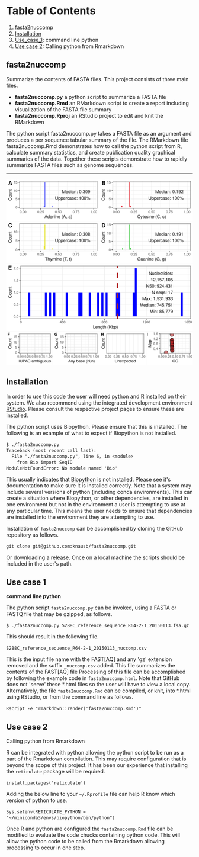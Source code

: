 # Table of Contents
1. [fasta2nuccomp](#fasta2nuccomp)
2. [Installation](#installation)
3. [Use_case_1](#use-case-1): command line python
4. [Use case 2](#use-case-2): Calling python from Rmarkdown


## fasta2nuccomp

Summarize the contents of FASTA files.
This project consists of three main files.


- **fasta2nuccomp.py** a python script to summarize a FASTA file
- **fasta2nuccomp.Rmd** an RMarkdown script to create a report including visualization of the FASTA file summary
- **fasta2nuccomp.Rproj** an RStudio project to edit and knit the RMarkdown


The python script fasta2nuccomp.py takes a FASTA file as an argument and produces a per sequence tabular summary of the file.
The RMarkdown file fasta2nuccomp.Rmd demonstrates how to call the python script from R, calculate summary statistics, and create publication quality graphical summaries of the data.
Together these scripts demonstrate how to rapidly summarize FASTA files such as genome sequences.


---


![The yeast genome summarized with fasta2nuccomp.](S288C_reference_sequence_R64-2-1_20150113.fsa.png)



## Installation


In order to use this code the user will need python and R installed on their system.
We also recommend using the integrated development environment [RStudio](https://posit.co/products/open-source/rstudio/).
Please consult the respective project pages to ensure these are installed.

The python script uses Biopython.
Please ensure that this is installed.
The following is an example of what to expect if Biopython is not installed.


```
$ ./fasta2nuccomp.py 
Traceback (most recent call last):
  File "./fasta2nuccomp.py", line 6, in <module>
    from Bio import SeqIO
ModuleNotFoundError: No module named 'Bio'
```


This usually indicates that [Biopython](https://biopython.org/) is not installed.
Please see it's documentation to make sure it is installed correctly.
Note that a system may include several versions of python (including conda environments).
This can create a situation where Biopython, or other dependencies, are installed in one environment but not in the environment a user is attempting to use at any particular time.
This means the user needs to ensure that dependencies are installed into the environment they are attempting to use.


Installation of `fasta2nuccomp` can be accomplished by cloning the GitHub repository as follows.


```
git clone git@github.com:knausb/fasta2nuccomp.git
```

Or downloading a release.
Once on a local machine the scripts should be included in the user's path.



## Use case 1
**command line python**

The python script `fasta2nuccomp.py` can be invoked, using a FASTA or FASTQ file that may be gzipped, as follows.


```
$ ./fasta2nuccomp.py S288C_reference_sequence_R64-2-1_20150113.fsa.gz
```

This should result in the following file.


```
S288C_reference_sequence_R64-2-1_20150113_nuccomp.csv
```

This is the input file name with the FAST[AQ] and any 'gz' extension removed and the suffix `_nuccomp.csv` added.
This file summarizes the contents of the FAST[AQ] file
Processing of this file can be accomplished by following the example code in `fasta2nuccomp.html`.
Note that GitHub does not 'serve' these *.html files so the user will have to view a local copy.
Alternatively, the file `fasta2nuccomp.Rmd` can be compiled, or knit, into *.html using RStudio, or from the command line as follows. 


```
Rscript -e "rmarkdown::render('fasta2nuccomp.Rmd')"
```


## Use case 2
Calling python from Rmarkdown

R can be integrated with python allowing the python script to be run as a part of the Rmarkdown compilation.
This may require configuration that is beyond the scope of this project.
It has been our experience that installing the `reticulate` package will be required.

```
install.packages('reticulate')
```

Adding the below line to your `~/.Rprofile` file can help R know which version of python to use.

```
Sys.setenv(RETICULATE_PYTHON = "~/miniconda3/envs/biopython/bin/python")
```


Once R and python are configured the `fasta2nuccomp.Rmd` file can be modified to evaluate the code chucks containing python code.
This will allow the python code to be called from the Rmarkdown allowing processing to occur in one step.

